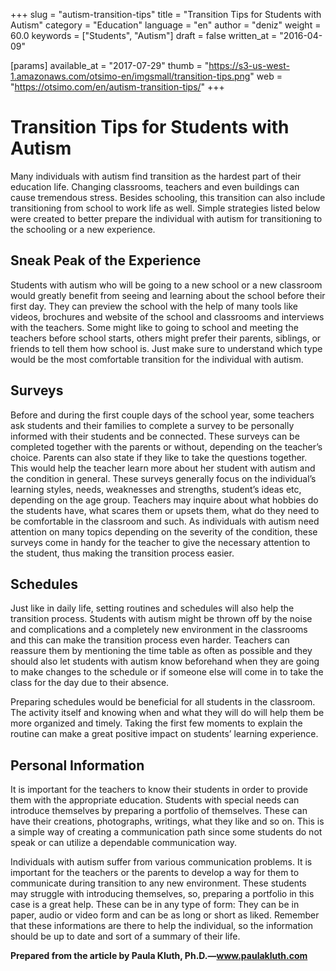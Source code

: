 +++
slug = "autism-transition-tips"
title = "Transition Tips for Students with Autism"
category = "Education"
language = "en"
author = "deniz"
weight = 60.0
keywords = ["Students", "Autism"]
draft = false
written_at = "2016-04-09"

[params]
available_at = "2017-07-29"
thumb = "https://s3-us-west-1.amazonaws.com/otsimo-en/imgsmall/transition-tips.png"
web = "https://otsimo.com/en/autism-transition-tips/"
+++



# Transition Tips for Students with Autism

Many individuals with autism find transition as the hardest part of their education life. Changing classrooms, teachers and even buildings can cause tremendous stress. Besides schooling, this transition can also include transitioning from school to work life as well. Simple strategies listed below were created to better prepare the individual with autism for transitioning to the schooling or a new experience.

## Sneak Peak of the Experience

Students with autism who will be going to a new school or a new classroom would greatly benefit from seeing and learning about the school before their first day. They can preview the school with the help of many tools like videos, brochures and website of the school and classrooms and interviews with the teachers. Some might like to going to school and meeting the teachers before school starts, others might prefer their parents, siblings, or friends to tell them how school is. Just make sure to understand which type would be the most comfortable transition for the individual with autism.

## Surveys

Before and during the first couple days of the school year, some teachers ask students and their families to complete a survey to be personally informed with their students and be connected. These surveys can be completed together with the parents or without, depending on the teacher’s choice. Parents can also state if they like to take the questions together. This would help the teacher learn more about her student with autism and the condition in general. These surveys generally focus on the individual’s learning styles, needs, weaknesses and strengths, student’s ideas etc, depending on the age group. Teachers may inquire about what hobbies do the students have, what scares them or upsets them, what do they need to be comfortable in the classroom and such. As individuals with autism need attention on many topics depending on the severity of the condition, these surveys come in handy for the teacher to give the necessary attention to the student, thus making the transition process easier.

## Schedules

Just like in daily life, setting routines and schedules will also help the transition process. Students with autism might be thrown off by the noise and complications and a completely new environment in the classrooms and this can make the transition process even harder. Teachers can reassure them by mentioning the time table as often as possible and they should also let students with autism know beforehand when they are going to make changes to the schedule or if someone else will come in to take the class for the day due to their absence.

Preparing schedules would be beneficial for all students in the classroom. The activity itself and knowing when and what they will do will help them be more organized and timely. Taking the first few moments to explain the routine can make a great positive impact on students’ learning experience.

## Personal Information

It is important for the teachers to know their students in order to provide them with the appropriate education. Students with special needs can introduce themselves by preparing a portfolio of themselves. These can have their creations, photographs, writings, what they like and so on. This is a simple way of creating a communication path since some students do not speak or can utilize a dependable communication way.

Individuals with autism suffer from various communication problems. It is important for the teachers or the parents to develop a way for them to communicate during transition to any new environment. These students may struggle with introducing themselves, so, preparing a portfolio in this case is a great help. These can be in any type of form: They can be in paper, audio or video form and can be as long or short as liked. Remember that these informations are there to help the individual, so the information should be up to date and sort of a summary of their life.

**Prepared from the article by Paula Kluth, Ph.D.—www.paulakluth.com**

